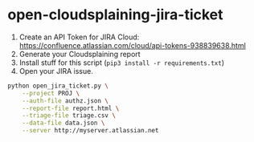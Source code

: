 # open-cloudsplaining-jira-ticket

1. Create an API Token for JIRA Cloud: https://confluence.atlassian.com/cloud/api-tokens-938839638.html
2. Generate your Cloudsplaining report
3. Install stuff for this script (`pip3 install -r requirements.txt`)
3. Open your JIRA issue.

```bash
python open_jira_ticket.py \
    --project PROJ \
    --auth-file authz.json \
    --report-file report.html \
    --triage-file triage.csv \
    --data-file data.json \
    --server http://myserver.atlassian.net
```


